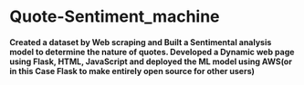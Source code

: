 # Quote-Sentiment_machine
#### Created a dataset by Web scraping  and Built a Sentimental analysis model to determine the nature of quotes. Developed a Dynamic web page using Flask, HTML, JavaScript and deployed the ML model using AWS(or in this Case Flask to make entirely open source for other users)
